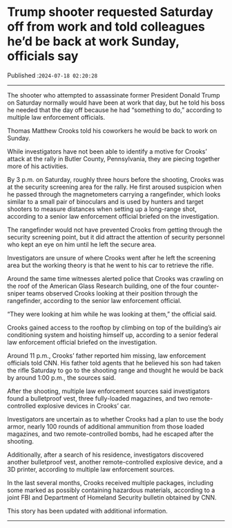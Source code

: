 # Trump shooter requested Saturday off from work and told colleagues he’d be back at work Sunday, officials say

Published :`2024-07-18 02:20:28`

---

The shooter who attempted to assassinate former President Donald Trump on Saturday normally would have been at work that day, but he told his boss he needed that the day off because he had “something to do,” according to multiple law enforcement officials.

Thomas Matthew Crooks told his coworkers he would be back to work on Sunday.

While investigators have not been able to identify a motive for Crooks’ attack at the rally in Butler County, Pennsylvania, they are piecing together more of his activities.

By 3 p.m. on Saturday, roughly three hours before the shooting, Crooks was at the security screening area for the rally. He first aroused suspicion when he passed through the magnetometers carrying a rangefinder, which looks similar to a small pair of binoculars and is used by hunters and target shooters to measure distances when setting up a long-range shot, according to a senior law enforcement official briefed on the investigation.

The rangefinder would not have prevented Crooks from getting through the security screening point, but it did attract the attention of security personnel who kept an eye on him until he left the secure area.

Investigators are unsure of where Crooks went after he left the screening area but the working theory is that he went to his car to retrieve the rifle.

Around the same time witnesses alerted police that Crooks was crawling on the roof of the American Glass Research building, one of the four counter-sniper teams observed Crooks looking at their position through the rangefinder, according to the senior law enforcement official.

“They were looking at him while he was looking at them,” the official said.

Crooks gained access to the rooftop by climbing on top of the building’s air conditioning system and hoisting himself up, according to a senior federal law enforcement official briefed on the investigation.

Around 11 p.m., Crooks’ father reported him missing, law enforcement officials told CNN. His father told agents that he believed his son had taken the rifle Saturday to go to the shooting range and thought he would be back by around 1:00 p.m., the sources said.

After the shooting, multiple law enforcement sources said investigators found a bulletproof vest, three fully-loaded magazines, and two remote-controlled explosive devices in Crooks’ car.

Investigators are uncertain as to whether Crooks had a plan to use the body armor, nearly 100 rounds of additional ammunition from those loaded magazines, and two remote-controlled bombs, had he escaped after the shooting.

Additionally, after a search of his residence, investigators discovered another bulletproof vest, another remote-controlled explosive device, and a 3D printer, according to multiple law enforcement sources.

In the last several months, Crooks received multiple packages, including some marked as possibly containing hazardous materials, according to a joint FBI and Department of Homeland Security bulletin obtained by CNN.

This story has been updated with additional information.

---

